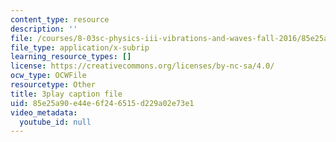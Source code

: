```yaml
---
content_type: resource
description: ''
file: /courses/8-03sc-physics-iii-vibrations-and-waves-fall-2016/85e25a90e44e6f246515d229a02e73e1_T2n6fVybLcU.srt
file_type: application/x-subrip
learning_resource_types: []
license: https://creativecommons.org/licenses/by-nc-sa/4.0/
ocw_type: OCWFile
resourcetype: Other
title: 3play caption file
uid: 85e25a90-e44e-6f24-6515-d229a02e73e1
video_metadata:
  youtube_id: null
---
```

